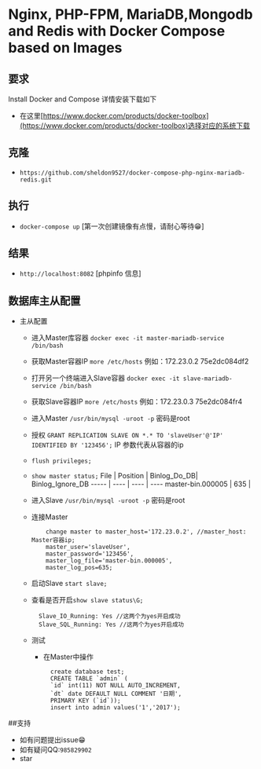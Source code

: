 # Nginx, PHP-FPM, MariaDB,Mongodb and Redis with Docker Compose based on Images

## 要求
Install Docker and Compose 详情安装下载如下
- 在这里[https://www.docker.com/products/docker-toolbox](https://www.docker.com/products/docker-toolbox)选择对应的系统下载

## 克隆

- `https://github.com/sheldon9527/docker-compose-php-nginx-mariadb-redis.git`
## 执行
- `docker-compose up` [第一次创建镜像有点慢，请耐心等待😁]
## 结果
- `http://localhost:8082` [phpinfo 信息]
## 数据库主从配置
- 主从配置
	- 进入Master库容器 `docker exec -it master-mariadb-service /bin/bash `
	- 获取Master容器IP `more /etc/hosts` 例如：172.23.0.2	75e2dc084df2
	- 打开另一个终端进入Slave容器 `docker exec -it slave-mariadb-service /bin/bash `
	-  获取Slave容器IP `more /etc/hosts` 例如：172.23.0.3	75e2dc084fr4
	-  进入Master `/usr/bin/mysql -uroot -p` 密码是root
	-  授权 `GRANT REPLICATION SLAVE ON *.* TO 'slaveUser'@'IP' IDENTIFIED BY '123456';` IP 参数代表从容器的ip
	-  `flush privileges;`
	-  `show master status;`
	File    | Position  | Binlog_Do_DB| Binlog_Ignore_DB
----- | ---- | ---- | ----
master-bin.000005  | 635 |
	- 进入Slave `/usr/bin/mysql -uroot -p` 密码是root
	- 连接Master

			  change master to master_host='172.23.0.2', //master_host: Master容器ip;
			  master_user='slaveUser',
			  master_password='123456',
			  master_log_file='master-bin.000005',
			  master_log_pos=635;
	- 启动Slave `start slave;`
	- 查看是否开启`show slave status\G;`

            Slave_IO_Running: Yes //这两个为yes开启成功
            Slave_SQL_Running: Yes //这两个为yes开启成功

  	- 测试
		- 在Master中操作

				create database test;
				CREATE TABLE `admin` (
				`id` int(11) NOT NULL AUTO_INCREMENT,
				`dt` date DEFAULT NULL COMMENT '日期',
				PRIMARY KEY (`id`));
				insert into admin values('1','2017');
##支持
- 如有问题提出issue😁
- 如有疑问QQ:`985829902`
- star

